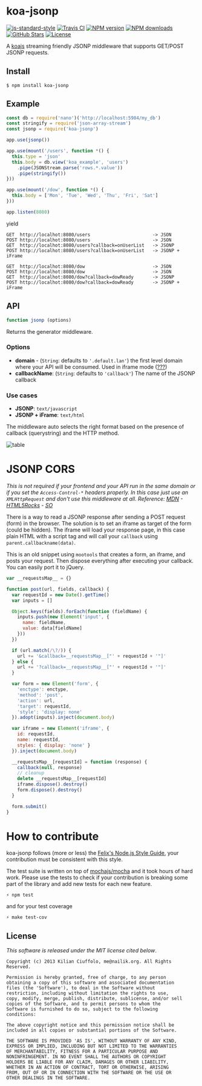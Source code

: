 # koa-jsonp

[![js-standard-style](https://img.shields.io/badge/Code%20Style-Standard-green.svg?style=flat-square)](https://github.com/feross/standard)
[![Travis CI](https://img.shields.io/travis/kilianc/koa-jsonp.svg?style=flat-square)](https://travis-ci.org/kilianc/koa-jsonp)
[![NPM version](https://img.shields.io/npm/v/koa-jsonp.svg?style=flat-square)](https://www.npmjs.com/package/koa-jsonp)
[![NPM downloads](https://img.shields.io/npm/dm/koa-jsonp.svg?style=flat-square)](https://www.npmjs.com/package/koa-jsonp)
[![GitHub Stars](https://img.shields.io/github/stars/kilianc/koa-jsonp.svg?style=flat-square)](https://github.com/kilianc/koa-jsonp)
[![License](https://img.shields.io/npm/l/koa-jsonp.svg?style=flat-square)](https://www.npmjs.com/package/koa-jsonp)

A [koajs](https://github.com/koajs/koa) streaming friendly JSONP middleware that supports GET/POST JSONP requests.

## Install
    $ npm install koa-jsonp

## Example

```js
const db = require('nano')('http://localhost:5984/my_db')
const stringify = require('json-array-stream')
const jsonp = require('koa-jsonp')

app.use(jsonp())

app.use(mount('/users', function *() {
  this.type = 'json'
  this.body = db.view('koa_example', 'users')
    .pipe(JSONStream.parse('rows.*.value'))
    .pipe(stringify())
}))

app.use(mount('/dow', function *() {
  this.body = ['Mon', 'Tue', 'Wed', 'Thu', 'Fri', 'Sat']
}))

app.listen(8080)
```

yield

    GET  http://localhot:8080/users                       -> JSON
    POST http://localhot:8080/users                       -> JSON
    GET  http://localhot:8080/users?callback=onUserList   -> JSONP
    POST http://localhot:8080/users?callback=onUserList   -> JSONP + iFrame

    GET  http://localhot:8080/dow                         -> JSON
    POST http://localhot:8080/dow                         -> JSON
    GET  http://localhot:8080/dow?callback=dowReady       -> JSONP
    POST http://localhot:8080/dow?callback=dowReady       -> JSONP + iFrame

## API

```js
function jsonp (options)
```

Returns the generator middleware.

### Options
* **domain** - (`String`: defaults to `'.default.lan'`) the first level domain where your API will be consumed. Used in iframe mode ([???](#cors))
* **callbackName**: (`String`: defaults to `'callback'`) The name of the JSONP callback

### Use cases

* __JSONP__: `text/javascript`
* __JSONP + iFrame__: `text/html`

The middleware auto selects the right format based on the presence of callback (querystring) and the HTTP method.

![table](http://f.cl.ly/items/460B2P0h3m3c22000W1p/json-transport-0.1.0.png)

# JSONP CORS

*This is not required if your frontend and your API run in the same domain or if you set the `Access-Control-*` headers properly. In this case just use an `XMLHttpRequest` and don't use this middleware at all. Reference: [MDN](https://developer.mozilla.org/en/docs/HTTP/Access_control_CORS) - [HTML5Rocks](http://www.html5rocks.com/en/tutorials/cors/) - [SO](http://stackoverflow.com/questions/13146892/cors-access-control-allow-headers-wildcard-being-ignored)*

There is a way to read a JSONP response after sending a POST request (form) in the browser. The solution is to set an iframe as target of the form (could be hidden). The iframe will load your response page, in this case plain HTML with a script tag and will call your `callback` using `parent.callbackname(data)`.

This is an old snippet using `mootools` that creates a form, an iframe, and posts your request. Then dispose everything after executing your callback.
You can easily port it to jQuery.

```js
var __requestsMap__ = {}

function post(url, fields, callback) {
  var requestId = new Date().getTime()
  var inputs = []

  Object.keys(fields).forEach(function (fieldName) {
    inputs.push(new Element('input', {
      name: fieldName,
      value: data[fieldName]
    }))
  })

  if (url.match(/\?/)) {
    url += '&callback=__requestsMap__["' + requestId + '"]'
  } else {
    url += '?callback=__requestsMap__["' + requestId + '"]'
  }

  var form = new Element('form', {
    'enctype': enctype,
    'method': 'post',
    'action': url,
    'target': requestId,
    'style': 'display: none'
  }).adopt(inputs).inject(document.body)

  var iframe = new Element('iframe', {
    id: requestId,
    name: requestId,
    styles: { display: 'none' }
  }).inject(document.body)

  __requestsMap__[requestId] = function (response) {
    callback(null, response)
    // cleanup
    delete __requestsMap__[requestId]
    iframe.dispose().destroy()
    form.dispose().destroy()
  }

  form.submit()
}
```

# How to contribute

koa-jsonp follows (more or less) the [Felix's Node.js Style Guide](http://nodeguide.com/style.html), your contribution must be consistent with this style.

The test suite is written on top of [mochajs/mocha](http://mochajs.org) and it took hours of hard work. Please use the tests to check if your contribution is breaking some part of the library and add new tests for each new feature.

    ⚡ npm test

and for your test coverage

    ⚡ make test-cov

## License

_This software is released under the MIT license cited below_.

    Copyright (c) 2013 Kilian Ciuffolo, me@nailik.org. All Rights Reserved.

    Permission is hereby granted, free of charge, to any person
    obtaining a copy of this software and associated documentation
    files (the 'Software'), to deal in the Software without
    restriction, including without limitation the rights to use,
    copy, modify, merge, publish, distribute, sublicense, and/or sell
    copies of the Software, and to permit persons to whom the
    Software is furnished to do so, subject to the following
    conditions:

    The above copyright notice and this permission notice shall be
    included in all copies or substantial portions of the Software.

    THE SOFTWARE IS PROVIDED 'AS IS', WITHOUT WARRANTY OF ANY KIND,
    EXPRESS OR IMPLIED, INCLUDING BUT NOT LIMITED TO THE WARRANTIES
    OF MERCHANTABILITY, FITNESS FOR A PARTICULAR PURPOSE AND
    NONINFRINGEMENT. IN NO EVENT SHALL THE AUTHORS OR COPYRIGHT
    HOLDERS BE LIABLE FOR ANY CLAIM, DAMAGES OR OTHER LIABILITY,
    WHETHER IN AN ACTION OF CONTRACT, TORT OR OTHERWISE, ARISING
    FROM, OUT OF OR IN CONNECTION WITH THE SOFTWARE OR THE USE OR
    OTHER DEALINGS IN THE SOFTWARE.
